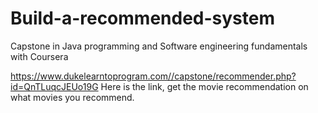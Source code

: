 # Build-a-recommended-system
Capstone in Java programming and Software engineering fundamentals  with Coursera


https://www.dukelearntoprogram.com//capstone/recommender.php?id=QnTLuqcJEUo19G
Here is the link, get the movie recommendation on what movies you recommend.
